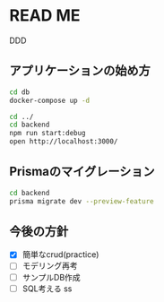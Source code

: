 # READ ME
DDD

## アプリケーションの始め方
```zsh
cd db
docker-compose up -d

cd ../
cd backend
npm run start:debug
open http://localhost:3000/
```


## Prismaのマイグレーション
```zsh
cd backend
prisma migrate dev --preview-feature
```

## 今後の方針
+ [x] 簡単なcrud(practice)
+ [ ] モデリング再考
+ [ ] サンプルDB作成
+ [ ] SQL考える
  ss
